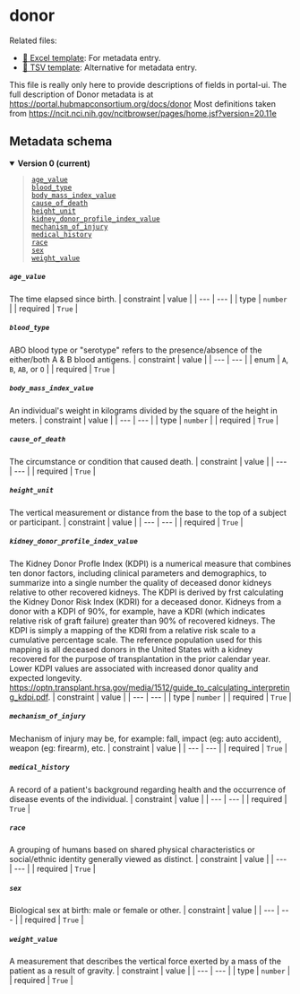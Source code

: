 # donor

Related files:

- [📝 Excel template](https://raw.githubusercontent.com/hubmapconsortium/ingest-validation-tools/master/docs/donor/donor.xlsx): For metadata entry.
- [📝 TSV template](https://raw.githubusercontent.com/hubmapconsortium/ingest-validation-tools/master/docs/donor/donor.tsv): Alternative for metadata entry.

This file is really only here to provide descriptions of fields in portal-ui. The full description of Donor metadata is at https://portal.hubmapconsortium.org/docs/donor
Most definitions taken from https://ncit.nci.nih.gov/ncitbrowser/pages/home.jsf?version=20.11e



## Metadata schema


<details open="true"><summary><b>Version 0 (current)</b></summary>

<blockquote>

[`age_value`](#age_value)<br>
[`blood_type`](#blood_type)<br>
[`body_mass_index_value`](#body_mass_index_value)<br>
[`cause_of_death`](#cause_of_death)<br>
[`height_unit`](#height_unit)<br>
[`kidney_donor_profile_index_value`](#kidney_donor_profile_index_value)<br>
[`mechanism_of_injury`](#mechanism_of_injury)<br>
[`medical_history`](#medical_history)<br>
[`race`](#race)<br>
[`sex`](#sex)<br>
[`weight_value`](#weight_value)<br>

</blockquote>

##### `age_value`
The time elapsed since birth.
| constraint | value |
| --- | --- |
| type | `number` |
| required | `True` |

##### `blood_type`
ABO blood type or "serotype" refers to the presence/absence of the either/both A & B blood antigens.
| constraint | value |
| --- | --- |
| enum | `A`, `B`, `AB`, or `O` |
| required | `True` |

##### `body_mass_index_value`
An individual's weight in kilograms divided by the square of the height in meters.
| constraint | value |
| --- | --- |
| type | `number` |
| required | `True` |

##### `cause_of_death`
The circumstance or condition that caused death.
| constraint | value |
| --- | --- |
| required | `True` |

##### `height_unit`
The vertical measurement or distance from the base to the top of a subject or participant.
| constraint | value |
| --- | --- |
| required | `True` |

##### `kidney_donor_profile_index_value`
The Kidney Donor Profle Index (KDPI) is a numerical measure that combines ten donor factors, including clinical parameters and demographics, to summarize into a single number the quality of deceased donor kidneys relative to other recovered kidneys. The KDPI is derived by frst calculating the Kidney Donor Risk Index (KDRI) for a deceased donor. Kidneys from a donor with a KDPI of 90%, for example, have a KDRI (which indicates relative risk of graft failure) greater than 90% of recovered kidneys. The KDPI is simply a mapping of the KDRI from a relative risk scale to a cumulative percentage scale. The reference population used for this mapping is all deceased donors in the United States  with a kidney recovered for the purpose of transplantation in the prior calendar year.  Lower KDPI values are associated with increased donor quality and expected longevity. https://optn.transplant.hrsa.gov/media/1512/guide_to_calculating_interpreting_kdpi.pdf.
| constraint | value |
| --- | --- |
| type | `number` |
| required | `True` |

##### `mechanism_of_injury`
Mechanism of injury may be, for example: fall, impact (eg: auto accident), weapon (eg: firearm), etc.
| constraint | value |
| --- | --- |
| required | `True` |

##### `medical_history`
A record of a patient's background regarding health and the occurrence of disease events of the individual.
| constraint | value |
| --- | --- |
| required | `True` |

##### `race`
A grouping of humans based on shared physical characteristics or social/ethnic identity generally viewed as distinct.
| constraint | value |
| --- | --- |
| required | `True` |

##### `sex`
Biological sex at birth: male or female or other.
| constraint | value |
| --- | --- |
| required | `True` |

##### `weight_value`
A measurement that describes the vertical force exerted by a mass of the patient as a result of gravity.
| constraint | value |
| --- | --- |
| type | `number` |
| required | `True` |

</details>

